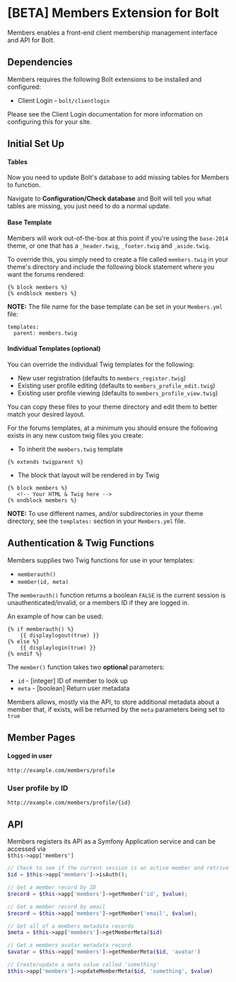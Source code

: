 [BETA] Members Extension for Bolt
=================================

Members enables a front-end client membership management interface and API for Bolt.

Dependencies
------------

Members requires the following Bolt extensions to be installed and configured:
  * Client Login - `bolt/clientlogin`
  
Please see the Client Login documentation for more information on configuring this for your site.

Initial Set Up
--------------

#### Tables

Now you need to update Bolt's database to add missing tables for Members to function.

Navigate to **Configuration/Check database** and Bolt will tell you what tables are missing, you just 
need to do a normal update.

#### Base Template

Members will work out-of-the-box at this point if you're using the `base-2014` theme, or one that has 
a `_header.twig`, `_footer.twig` and `_aside.twig`.

To override this, you simply need to create a file called `members.twig` in your theme's directory and 
include the following block statement where you want the forums rendered:

```
{% block members %}
{% endblock members %}
```

**NOTE:** The file name for the base template can be set in your `Members.yml` file:

```
templates:
  parent: members.twig
```

#### Individual Templates (optional)

You can override the individual Twig templates for the following:
  * New user registration (defaults to `members_register.twig`)
  * Existing user profile editing (defaults to `members_profile_edit.twig`)
  * Existing user profile viewing (defaults to `members_profile_view.twig`)

You can copy these files to your theme directory and edit them to better match your desired layout.

For the forums templates, at a minimum you should ensure the following exists in any new custom twig 
files you create:

  * To inherit the `members.twig` template 
```
{% extends twigparent %}
```

  * The block that layout will be rendered in by Twig
```
{% block members %}
   <!-- Your HTML & Twig here -->
{% endblock members %}
```

**NOTE:** To use different names, and/or subdirectories in your theme directory, see the `templates:` 
section in your `Members.yml` file.

Authentication & Twig Functions
-------------------------------

Members supplies two Twig functions for use in your templates:
  * `memberauth()` 
  * `member(id, meta)`

The `memberauth()` function returns a boolean `FALSE` is the current session is unauthenticated/invalid, 
or a members ID if they are logged in.

An example of how can be used:

```
{% if memberauth() %}
    {{ displaylogout(true) }}
{% else %}
    {{ displaylogin(true) }}
{% endif %}
```

The `member()` function takes two **optional** parameters:
 * `id`   - [integer] ID of member to look up
 * `meta` - [boolean] Return user metadata

Members allows, mostly via the API, to store additional metadata about a member that, if exists, will
be returned by the `meta` parameters being set to `true`

Member Pages
------------

#### Logged in user

```
http://example.com/members/profile
```

### User profile by ID

```
http://example.com/members/profile/{id}
```

API
---

Members registers its API as a Symfony Application service and can be accessed via  
`$this->app['members']`
 

```php
// Check to see if the current session is an active member and retrive their ID
$id = $this->app['members']->isAuth();

// Get a member record by ID
$record = $this->app['members']->getMember('id', $value);

// Get a member record by email
$record = $this->app['members']->getMember('email', $value);

// Get all of a members metadata records
$meta = $this->app['members']->getMemberMeta($id)

// Get a members avatar metadata record
$avatar = $this->app['members']->getMemberMeta($id, 'avatar')

// Create/update a meta value called 'something'
$this->app['members']->updateMemberMeta($id, 'something', $value)
 
```
